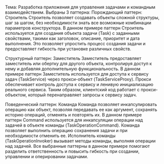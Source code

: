 Тема: Разработка приложения для управления задачами и командным взаимодействием.
Выбраны 3 паттерна:
Порождающий паттерн: Строитель
Строитель позволяет создавать объекты сложной структуры, шаг за шагом, без необходимости знать все возможные комбинации параметров конструктора.
В данном примере паттерн Строитель используется для создания объекта задачи (Task) с заданными свойствами, такими как заголовок, описание, приоритет и дата выполнения. Это позволяет упростить процесс создания задачи и предоставляет гибкость при установке различных свойств.

Структурный паттерн: Заместитель
Заместитель предоставляет заместитель или обертку для другого объекта, контролируя доступ к нему и добавляя дополнительную функциональность.
В данном примере паттерн Заместитель используется для доступа к сервису задач (TaskService) через прокси-объект (TaskServiceProxy). Прокси обеспечивает контроль доступа к сервису и ленивую инициализацию реального сервиса. Таким образом, клиентский код работает с прокси-объектом, который перенаправляет запросы к сервису задач.

Поведенческий паттерн: Команда
Команда позволяет инкапсулировать операцию как объект, позволяя передавать ее как аргумент, сохранять историю операций, отменять и повторять их.
В данном примере паттерн Command используется для инкапсуляции операции над задачей в объекте команды (TaskOperationCommand). Команда позволяет выполнить операцию сохранения задачи и при необходимости отменить ее. Исполнитель команды (TaskOperationInvoker) вызывает методы команды, выполняя операции над задачей.
Все выбранные паттерны в данном примере помогают разделить ответственность и повысить гибкость при создании, управлении и оперировании задачами.
